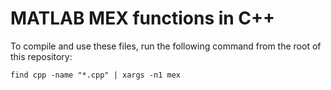 # MATLAB MEX functions in C++

To compile and use these files, run the following command from the root of this repository:

```shell
find cpp -name "*.cpp" | xargs -n1 mex
```

